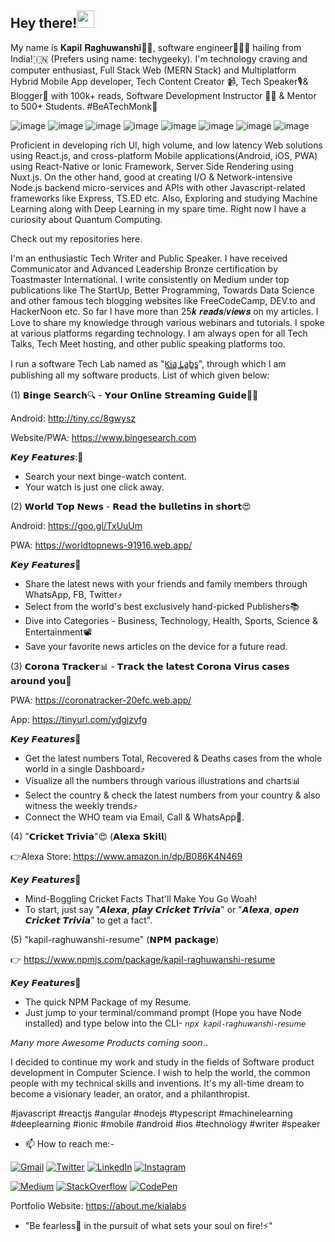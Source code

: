 
## Hey there!<a href="url"><img src="https://user-images.githubusercontent.com/38580123/190860440-ff83c1da-4d8e-4c91-898d-0b3de5890a10.gif" height="28" width="28" ></a>
My name is 𝐊𝐚𝐩𝐢𝐥 𝐑𝐚𝐠𝐡𝐮𝐰𝐚𝐧𝐬𝐡𝐢👨🏻, software engineer👨🏻‍💻 hailing from India!🇮🇳 (Prefers using name: techygeeky). I'm technology craving and computer enthusiast, Full Stack Web (MERN Stack) and Multiplatform Hybrid Mobile App developer, Tech Content Creator 📹, Tech Speaker🎙& Blogger📝 with 100k+ reads, Software Development Instructor 🧑‍🏫 & Mentor to 500+ Students. #BeATechMonk🧘

![image](https://img.shields.io/badge/JavaScript-F7DF1E?style=for-the-badge&logo=javascript&logoColor=black) 
![image](https://img.shields.io/badge/TypeScript-007ACC?style=for-the-badge&logo=typescript&logoColor=white) 
![image](https://img.shields.io/badge/Angular-DD0031?style=for-the-badge&logo=angular&logoColor=white) 
![image](https://img.shields.io/badge/React-20232A?style=for-the-badge&logo=react&logoColor=61DAFB) 
![image](https://img.shields.io/badge/Node.js-43853D?style=for-the-badge&logo=node-dot-js&logoColor=white) 
![image](https://img.shields.io/badge/HTML5-E34F26?style=for-the-badge&logo=html5&logoColor=white) 
![image](https://img.shields.io/badge/CSS-239120?&style=for-the-badge&logo=css3&logoColor=white) 
![image](https://img.shields.io/badge/TensorFlow-FF6F00?style=for-the-badge&logo=TensorFlow&logoColor=white)

Proficient in developing rich UI, high volume, and low latency Web solutions using React.js, and cross-platform Mobile applications(Android, iOS, PWA) using React-Native or Ionic Framework, Server Side Rendering using Nuxt.js. On the other hand, good at creating I/O & Network-intensive Node.js backend micro-services and APIs with other Javascript-related frameworks like Express, TS.ED etc. Also, Exploring and studying Machine Learning along with Deep Learning in my spare time. Right now I have a curiosity about Quantum Computing.

Check out my repositories here.

I'm an enthusiastic Tech Writer and Public Speaker. I have received Communicator and Advanced Leadership Bronze certification by Toastmaster International.
I write consistently on Medium under top publications like The StartUp, Better Programming, Towards Data Science and other famous tech blogging websites like FreeCodeCamp, DEV.to and HackerNoon etc. So far I have more than 25𝒌 𝒓𝒆𝒂𝒅𝒔/𝒗𝒊𝒆𝒘𝒔 on my articles. I Love to share my knowledge through various webinars and tutorials. I spoke at various platforms regarding technology. I am always open for all Tech Talks, Tech Meet hosting, and other public speaking platforms too.

I run a software Tech Lab named as "K̳i̳a̳ ̳L̳a̳b̳s̳", through which I am publishing all my software products. List of which given below:

(1) 𝗕𝗶𝗻𝗴𝗲 𝗦𝗲𝗮𝗿𝗰𝗵🔍 - 𝗬𝗼𝘂𝗿 𝗢𝗻𝗹𝗶𝗻𝗲 𝗦𝘁𝗿𝗲𝗮𝗺𝗶𝗻𝗴 𝗚𝘂𝗶𝗱𝗲🎥😍

Android: http://tiny.cc/8gwysz

Website/PWA: https://www.bingesearch.com

𝙆𝙚𝙮 𝙁𝙚𝙖𝙩𝙪𝙧𝙚𝙨:🎉
* Search your next binge-watch content.
* Your watch is just one click away.

(2) 𝗪𝗼𝗿𝗹𝗱 𝗧𝗼𝗽 𝗡𝗲𝘄𝘀 - 𝗥𝗲𝗮𝗱 𝘁𝗵𝗲 𝗯𝘂𝗹𝗹𝗲𝘁𝗶𝗻𝘀 𝗶𝗻 𝘀𝗵𝗼𝗿𝘁😍

Android: https://goo.gl/TxUuUm

PWA: https://worldtopnews-91916.web.app/

𝙆𝙚𝙮 𝙁𝙚𝙖𝙩𝙪𝙧𝙚𝙨🎉
* Share the latest news with your friends and family members through WhatsApp, FB, Twitter⤴️
* Select from the world's best exclusively hand-picked Publishers📚
* Dive into Categories - Business, Technology, Health, Sports, Science & Entertainment📽️
* Save your favorite news articles on the device for a future read.

(3) 𝗖𝗼𝗿𝗼𝗻𝗮 𝗧𝗿𝗮𝗰𝗸𝗲𝗿📊 - 𝗧𝗿𝗮𝗰𝗸 𝘁𝗵𝗲 𝗹𝗮𝘁𝗲𝘀𝘁 𝗖𝗼𝗿𝗼𝗻𝗮 𝗩𝗶𝗿𝘂𝘀 𝗰𝗮𝘀𝗲𝘀 𝗮𝗿𝗼𝘂𝗻𝗱 𝘆𝗼𝘂📒

PWA: https://coronatracker-20efc.web.app/

App: https://tinyurl.com/ydgjzvfg

𝙆𝙚𝙮 𝙁𝙚𝙖𝙩𝙪𝙧𝙚𝙨🎉
* Get the latest numbers Total, Recovered & Deaths cases from the whole world in a single Dashboard⤴️
* Visualize all the numbers through various illustrations and charts📊
* Select the country & check the latest numbers from your country & also witness the weekly trends⤴️
* Connect the WHO team via Email, Call & WhatsApp📲.

(4) "𝗖𝗿𝗶𝗰𝗸𝗲𝘁 𝗧𝗿𝗶𝘃𝗶𝗮"😍 (𝗔𝗹𝗲𝘅𝗮 𝗦𝗸𝗶𝗹𝗹)

👉Alexa Store: https://www.amazon.in/dp/B086K4N469

𝙆𝙚𝙮 𝙁𝙚𝙖𝙩𝙪𝙧𝙚𝙨🎉
* Mind-Boggling Cricket Facts That'll Make You Go Woah!
* To start, just say "𝘼𝙡𝙚𝙭𝙖, 𝙥𝙡𝙖𝙮 𝘾𝙧𝙞𝙘𝙠𝙚𝙩 𝙏𝙧𝙞𝙫𝙞𝙖" or "𝘼𝙡𝙚𝙭𝙖, 𝙤𝙥𝙚𝙣 𝘾𝙧𝙞𝙘𝙠𝙚𝙩 𝙏𝙧𝙞𝙫𝙞𝙖" to get a fact".

(5) "kapil-raghuwanshi-resume" (𝗡𝗣𝗠 𝗽𝗮𝗰𝗸𝗮𝗴𝗲)

👉 https://www.npmjs.com/package/kapil-raghuwanshi-resume

𝙆𝙚𝙮 𝙁𝙚𝙖𝙩𝙪𝙧𝙚𝙨🎉
* The quick NPM Package of my Resume.
* Just jump to your terminal/command prompt (Hope you have Node installed) and type below into the CLI-
`𝘯𝘱𝘹 𝘬𝘢𝘱𝘪𝘭-𝘳𝘢𝘨𝘩𝘶𝘸𝘢𝘯𝘴𝘩𝘪-𝘳𝘦𝘴𝘶𝘮𝘦`

𝘔𝘢𝘯𝘺 𝘮𝘰𝘳𝘦 𝘈𝘸𝘦𝘴𝘰𝘮𝘦 𝘗𝘳𝘰𝘥𝘶𝘤𝘵𝘴 𝘤𝘰𝘮𝘪𝘯𝘨 𝘴𝘰𝘰𝘯..

I decided to continue my work and study in the fields of Software product development in Computer Science. I wish to help the world, the common people with my technical skills and inventions. It's my all-time dream to become a visionary leader, an orator, and a philanthropist.

#javascript #reactjs #angular #nodejs #typescript #machinelearning #deeplearning #ionic #mobile #android #ios #technology #writer #speaker

- 📫 How to reach me:- 

[![Gmail](https://img.shields.io/badge/Gmail-D14836?style=for-the-badge&logo=gmail&logoColor=white)](mailto:kapil.raghuwanshi5@gmail.com)
[![Twitter](https://img.shields.io/badge/Twitter-1DA1F2?style=for-the-badge&logo=twitter&logoColor=white&label=TechyGeeeky)](https://twitter.com/techygeeeky)
[![LinkedIn](https://img.shields.io/badge/LinkedIn-0077B5?style=for-the-badge&logo=linkedin&logoColor=white)](https://www.linkedin.com/in/kapilraghuwanshi/)
[![Instagram](https://img.shields.io/badge/Instagram-E4405F?style=for-the-badge&logo=instagram&logoColor=white)](https://www.instagram.com/techygeeeky/)

[![Medium](https://img.shields.io/badge/Medium-12100E?style=for-the-badge&logo=medium&logoColor=white)](https://medium.com/@techygeeky)
[![StackOverflow](https://img.shields.io/badge/Stack_Overflow-FE7A16?style=for-the-badge&logo=stack-overflow&logoColor=white)](https://stackoverflow.com/users/8668095/kapil-raghuwanshi)
[![CodePen](https://img.shields.io/badge/Codepen-000000?style=for-the-badge&logo=codepen&logoColor=white)](https://codepen.io/techygeeky)

Portfolio Website: https://about.me/kialabs

- "Be fearless🦁 in the pursuit of what sets your soul on fire!⚡"
